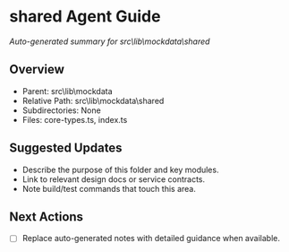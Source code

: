 ﻿# shared Agent Guide
*Auto-generated summary for src\lib\mockdata\shared*

## Overview
- Parent: src\lib\mockdata
- Relative Path: src\lib\mockdata\shared
- Subdirectories: None
- Files: core-types.ts, index.ts

## Suggested Updates
- Describe the purpose of this folder and key modules.
- Link to relevant design docs or service contracts.
- Note build/test commands that touch this area.

## Next Actions
- [ ] Replace auto-generated notes with detailed guidance when available.
